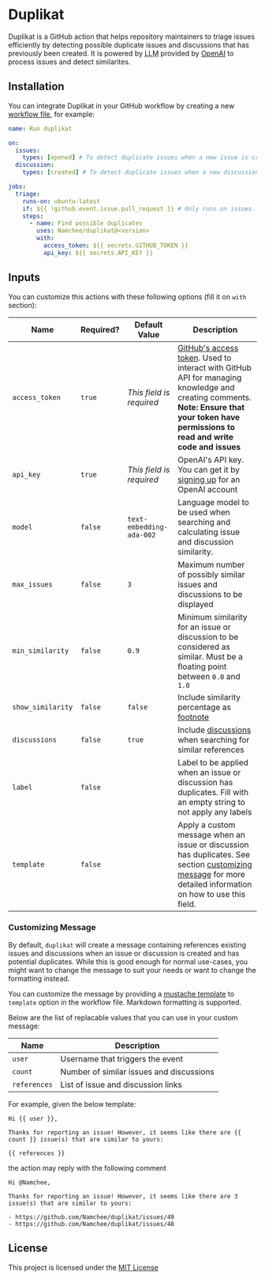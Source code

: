 # Duplikat

Duplikat is a GitHub action that helps repository maintainers to triage issues efficiently by detecting possible duplicate issues and discussions that has previously been created. It is powered by <abbr title="Large Language Model">LLM</abbr> provided by [OpenAI](https://openai.com/) to process issues and detect similarites.

## Installation

You can integrate Duplikat in your GitHub workflow by creating a new [workflow file](https://docs.github.com/en/actions/using-workflows/about-workflows), for example:

```yaml
name: Run duplikat

on:
  issues:
    types: [opened] # To detect duplicate issues when a new issue is created
  discussion:
    types: [created] # To detect duplicate issues when a new discussion is created

jobs:
  triage:
    runs-on: ubuntu-latest
    if: ${{ !github.event.issue.pull_request }} # Only runs on issues. 
    steps:
      - name: Find possible duplicates
        uses: Namchee/duplikat@<version>
        with:
          access_token: ${{ secrets.GITHUB_TOKEN }}
          api_key: ${{ secrets.API_KEY }}
```

## Inputs

You can customize this actions with these following options (fill it on `with` section):

| **Name** | **Required?** | **Default Value** | **Description** |
| -------- | ------------- | ----------------- | --------------- |
| `access_token` | `true` | *This field is required* | [GitHub's access token](https://docs.github.com/en/authentication/keeping-your-account-and-data-secure/managing-your-personal-access-tokens). Used to interact with GitHub API for managing knowledge and creating comments. **Note: Ensure that your token have permissions to read and write code and issues**
| `api_key` | `true` | *This field is required* | OpenAI's API key. You can get it by [signing up](https://platform.openai.com/signup) for an OpenAI account |
| `model` | `false` | `text-embedding-ada-002` | Language model to be used when searching and calculating issue and discussion similarity. |
| `max_issues` | `false` | `3` | Maximum number of possibly similar issues and discussions to be displayed |
| `min_similarity` | `false` | `0.9` | Minimum similarity for an issue or discussion to be considered as similar. Must be a floating point between `0.0` and `1.0` |
| `show_similarity` | `false` | `false` | Include similarity percentage as [footnote](https://docs.github.com/en/get-started/writing-on-github/getting-started-with-writing-and-formatting-on-github/basic-writing-and-formatting-syntax#footnotes) |
| `discussions` | `false` | `true` | Include [discussions](https://github.com/features/discussions) when searching for similar references |
| `label` | `false` |  | Label to be applied when an issue or discussion has duplicates. Fill with an empty string to not apply any labels |
| `template` | `false` |  | Apply a custom message when an issue or discussion has duplicates. See section [customizing message](#customizing-message) for more detailed information on how to use this field.

### Customizing Message

By default, `duplikat` will create a message containing references existing issues and discussions when an issue or discussion is created and has potential duplicates. While this is good enough for normal use-cases, you might want to change the message to suit your needs or want to change the formatting instead.

You can customize the message by providing a [mustache template](https://github.com/janl/mustache.js) to `template` option in the workflow file. Markdown formatting is supported.

Below are the list of replacable values that you can use in your custom message:

| **Name** | **Description** |
| -------- | ------------- |
| `user` | Username that triggers the event |
| `count` | Number of similar issues and discussions |
| `references` | List of issue and discussion links |

For example, given the below template:

```
Hi {{ user }},

Thanks for reporting an issue! However, it seems like there are {{ count }} issue(s) that are similar to yours:

{{ references }}
```

the action may reply with the following comment

```
Hi @Namchee,

Thanks for reporting an issue! However, it seems like there are 3 issue(s) that are similar to yours:

- https://github.com/Namchee/duplikat/issues/49
- https://github.com/Namchee/duplikat/issues/48

```

## License

This project is licensed under the [MIT License](./LICENSE)
